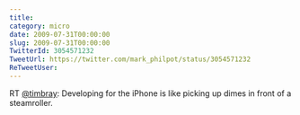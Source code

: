 ```yaml
---
title: 
category: micro
date: 2009-07-31T00:00:00
slug: 2009-07-31T00:00:00
TwitterId: 3054571232
TweetUrl: https://twitter.com/mark_philpot/status/3054571232
ReTweetUser: 
---
```


RT [@timbray](https://twitter.com/timbray): Developing for the iPhone is like picking up dimes in front of a steamroller.